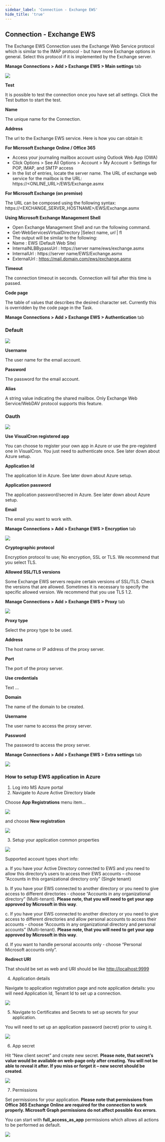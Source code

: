 ```yaml
---
sidebar_label: 'Connection - Exchange EWS'
hide_title: 'true'
---
```


## Connection - Exchange EWS

The Exchange EWS Connection uses the Exchange Web Service protocol which is similar to the IMAP protocol - but have more Exchange options in general. Select this protocol if it is implemented by the Exchange server.
 
**Manage Connections > Add > Exchange EWS > Main settings** tab

![](../../../static/img/connectionexchangeewsmainsettings.png)

**Test**

It is possible to test the connection once you have set all settings. Click the Test button to start the test.
 
**Name**

The unique name for the Connection.
 
**Address**

The url to the Exchange EWS service. Here is how you can obtain it:
 
**For Microsoft Exchange Online / Office 365**

* Access your journaling mailbox account using Outlook Web App (OWA)
* Click Options > See All Options > Account > My Account > Settings for POP, IMAP, and SMTP access
* In the list of entries, locate the server name. The URL of exchange web service for the mailbox is the URL: https://<ONLINE_URL>/EWS/Exchange.asmx
 
**For Microsoft Exchange (on premise)**

The URL can be composed using the following syntax: https://<EXCHANGE_SERVER_HOSTNAME>/EWS/Exchange.asmx
 
**Using Microsoft Exchange Management Shell**

* Open Exchange Management Shell and run the following command.
* Get-WebServicesVirtualDirectory |Select name, *url* | fl
* The output will be similar to the following:
* Name                 : EWS (Default Web Site)
* InternalNLBBypassUrl : https://server name/ews/exchange.asmx
* InternalUrl          : https://server name/EWS/Exchange.asmx
* ExternalUrl          : https://mail.domain.com/ews/exchange.asmx
 
**Timeout**

The connection timeout in seconds. Connection will fail after this time is passed.
 
**Code page**

The table of values that describes the desired character set. Currently this is overridden by the code page in the Task.
 
**Manage Connections > Add > Exchange EWS > Authentication** tab
 
### Default

![](../../../static/img/ewsauthenticationdefault.png)

**Username**

The user name for the email account.
 
**Password**

The password for the email account.
 
**Alias**

A string value indicating the shared mailbox. Only Exchange Web Service/WebDAV protocol supports this feature.
 
### Oauth

![](../../../static/img/ewsauthenticationoauth.png)

**Use VisualCron registered app**

You can choose to register your own app in Azure or use the pre-registerd one in VisualCron. You just need to authenticate once. See later down about Azure setup.
 
**Application Id**

The application Id in Azure. See later down about Azure setup.
 
**Application password**

The application password/secred in Azure. See later down about Azure setup.
 
**Email**

The email you want to work with.
 
**Manage Connections > Add > Exchange EWS > Encryption** tab

![](../../../static/img/ewsencryption.png)

**Cryptographic protocol**

Encryption protocol to use; No encryption, SSL or TLS. We recommend that you select TLS.
 
**Allowed SSL/TLS versions**

Some Exchange EWS servers require certain versions of SSL/TLS. Check the versions that are allowed. Sometimes it is necessary to specify the specific allowed version. We recommend that you use TLS 1.2.
 
**Manage Connections > Add > Exchange EWS > Proxy** tab

![](../../../static/img/ewsproxy.png)

**Proxy type**

Select the proxy type to be used.
 
**Address**

The host name or IP address of the proxy server.
 
**Port**

The port of the proxy server.
 
**Use credentials**

Text ...
 
**Domain**

The name of the domain to be created.
 
**Username**

The user name to access the proxy server.
 
**Password**

The password to access the proxy server.
 
**Manage Connections > Add > Exchange EWS > Extra settings** tab

![](../../../static/img/ewsextrasettings.png)

### How to setup EWS application in Azure
 
1. Log into MS Azure portal
2. Navigate to Azure Active Directory blade

Choose **App Registrations** menu item…

![](../../../static/img/clip0dfgdfdgfdfgdfg085.png)

and choose **New registration**

![](../../../static/img/clip00fgdfdfgdfgdfdf85.png)

3. Setup your application common properties

![](../../../static/img/clip008fdgdfgdfgdfdf5.png)

Supported account types short info:

a. If you have your Active Directory connected to EWS and you need to allow this directory’s users to access their EWS accounts – choose “Accounts in this organizational directory only” (Single tenant)

b. If you have your EWS connected to another directory or you need to give access to different directories - choose “Accounts in any organizational directory” (Multi-tenant). **Please note, that you will need to get your app approved by Microsoft in this way**.

c. If you have your EWS connected to another directory or you need to give access to different directories and allow personal accounts to access their accounts - choose “Accounts in any organizational directory and personal accounts” (Multi-tenant). **Please note, that you will need to get your app approved by Microsoft in this way**.

d. If you want to handle personal accounts only -  choose “Personal Microsoft accounts only”.

**Redirect URI**

That should be set as web and URI should be like [http://localhost:9999](http://localhost:9999)

4. Application details

Navigate to application registration page and note application details: you will need Application Id, Tenant Id to set up a connection.

![](../../../static/img/clifgdfgdfgdfgdfdfgdfgp0085.png)

5. Navigate to Certificates and Secrets to set up secrets for your application.

You will need to set up an application password (secret) prior to using it.

![](../../../static/img/cligfhfghfghfghfgfghp0085.png)

6. App secret

Hit “New client secret” and create new secret. **Please note, that secret’s value would be available on web-page only after creating. You will not be able to reveal it after. If you miss or forget it – new secret should be created**.

![](../../../static/img/clikljkljkljkljklkjlkjlp0085.png)

7. Permissions

Set permissions for your application. **Please note that permissions from Office 365 Exchange Online are required for the connection to work properly. Microsoft Graph permissions do not affect possible 4xx errors**.

You can start with **full_access_as_app** permissions which allows all actions to be performed as default.

![](../../../static/img/ews-permission.png)


